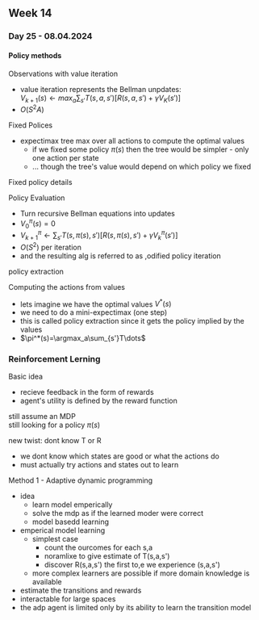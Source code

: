 ## Week 14

### Day 25 - 08.04.2024

#### Policy methods

Observations with value iteration
- value iteration represents the Bellman unpdates: \
    $V_{k+1}(s) \leftarrow max_a \sum_{s'}T(s,a,s')[R(s,a,s')+ \gamma V_K(s')]$
- $O(S^2 A)$



Fixed Polices
- expectimax tree max over all actions to compute the optimal values
  - if we fixed some policy $\pi (s)$ then the tree would be simpler - only one action per state
  - ... though the tree's value would depend on which policy we fixed

Fixed policy details


Policy Evaluation
- Turn recursive Bellman equations into updates
- $V^\pi_0(s)=0$
- $V_{k+1}^{\pi} \leftarrow \sum_{s'} T(s, \pi(s), s')[R(s, \pi(s), s')+ \gamma V_k^\pi (s')]$
- $O(S^2)$ per iteration
- and the resulting alg is referred to as ,odified policy iteration


policy extraction


Computing the actions from values
- lets imagine we have the optimal values $V^*(s)$
- we need to do a mini-expectimax (one step)
- this is called policy extraction since it gets the policy implied by the values
- $\pi^*(s)=\argmax_a\sum_{s'}T\dots$







### Reinforcement Lerning

Basic idea
- recieve feedback in the form of rewards
- agent's utility is defined by the reward function

still assume an MDP \
still looking for a policy $\pi(s)$

new twist: dont know T or R
- we dont know which states are good or what the actions do
- must actually try actions and states out to learn



Method 1 - Adaptive dynamic programming
- idea
  - learn model emperically
  - solve the mdp as if the learned moder were correct
  - model basedd learning
- emperical model learning
  - simplest case
    - count the ourcomes for each s,a
    - noramlixe to give estimate of T(s,a,s')
    - discover R(s,a,s') the first to,e we experience (s,a,s')
  - more complex learners are possible if more domain knowledge is available
- estimate the transitions and rewards
- interactable for large spaces
- the adp agent is limited only by its ability to learn the transition model